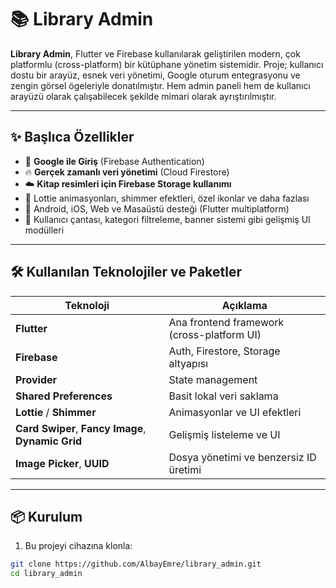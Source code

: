 # 📚 Library Admin

**Library Admin**, Flutter ve Firebase kullanılarak geliştirilen modern, çok platformlu (cross-platform) bir kütüphane yönetim sistemidir. Proje; kullanıcı dostu bir arayüz, esnek veri yönetimi, Google oturum entegrasyonu ve zengin görsel ögeleriyle donatılmıştır. Hem admin paneli hem de kullanıcı arayüzü olarak çalışabilecek şekilde mimari olarak ayrıştırılmıştır.

---

## ✨ Başlıca Özellikler

- 🔐 **Google ile Giriş** (Firebase Authentication)
- 🔥 **Gerçek zamanlı veri yönetimi** (Cloud Firestore)
- ☁️ **Kitap resimleri için Firebase Storage kullanımı**
- 🎨 Lottie animasyonları, shimmer efektleri, özel ikonlar ve daha fazlası
- 📱 Android, iOS, Web ve Masaüstü desteği (Flutter multiplatform)
- 🛒 Kullanıcı çantası, kategori filtreleme, banner sistemi gibi gelişmiş UI modülleri

---

## 🛠️ Kullanılan Teknolojiler ve Paketler

| Teknoloji            | Açıklama                                               |
|----------------------|---------------------------------------------------------|
| **Flutter**          | Ana frontend framework (cross-platform UI)             |
| **Firebase**         | Auth, Firestore, Storage altyapısı                     |
| **Provider**         | State management                                       |
| **Shared Preferences** | Basit lokal veri saklama                             |
| **Lottie** / **Shimmer** | Animasyonlar ve UI efektleri                       |
| **Card Swiper**, **Fancy Image**, **Dynamic Grid** | Gelişmiş listeleme ve UI |
| **Image Picker**, **UUID** | Dosya yönetimi ve benzersiz ID üretimi          |

---

## 📦 Kurulum

1. Bu projeyi cihazına klonla:

```bash
git clone https://github.com/AlbayEmre/library_admin.git
cd library_admin
